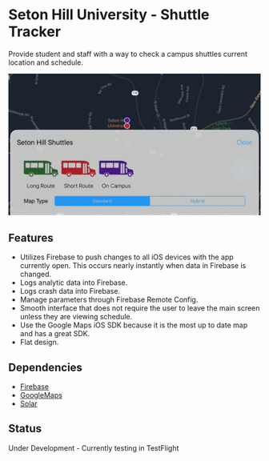 # Seton Hill University - Shuttle Tracker

Provide student and staff with a way to check a campus shuttles current location and schedule.

![Shuttle Tracker Screenshot](ShuttleTracker.png)

## Features
* Utilizes Firebase to push changes to all iOS devices with the app currently open. This occurs nearly instantly when data in Firebase is changed.
* Logs analytic data into Firebase.
* Logs crash data into Firebase.
* Manage parameters through Firebase Remote Config.
* Smooth interface that does not require the user to leave the main screen unless they are viewing schedule.
* Use the Google Maps iOS SDK because it is the most up to date map and has a great SDK.
* Flat design.

## Dependencies
* [Firebase](https://firebase.google.com/)
* [GoogleMaps](https://developers.google.com/maps/documentation/ios-sdk/)
* [Solar](https://github.com/ceeK/Solar)

## Status
Under Development - Currently testing in TestFlight
